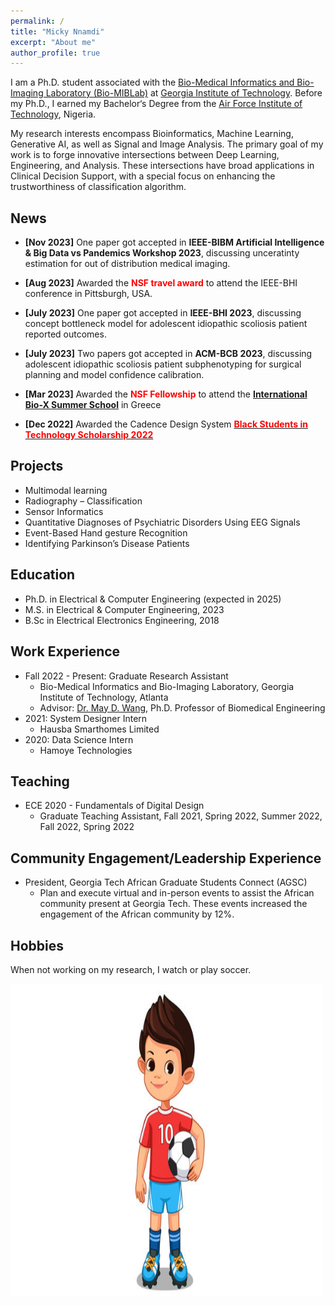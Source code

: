 ```yaml
---
permalink: /
title: "Micky Nnamdi"
excerpt: "About me"
author_profile: true
---
```


I am a Ph.D. student associated with the [Bio-Medical Informatics and Bio-Imaging Laboratory (Bio-MIBLab)](https://miblab.bme.gatech.edu/) at [Georgia Institute of Technology](https://www.gatech.edu/). Before my Ph.D., I earned my Bachelor‘s Degree from the [Air Force Institute of Technology](https://afit.edu.ng/home/), Nigeria. 

My research interests encompass Bioinformatics, Machine Learning, Generative AI, as well as Signal and Image Analysis. The primary goal of my work is to forge innovative intersections between Deep Learning, Engineering, and Analysis. These intersections have broad applications in Clinical Decision Support, with a special focus on enhancing the trustworthiness of classification algorithm.

News
------
* **[Nov 2023]** One paper got accepted in **IEEE-BIBM Artificial Intelligence & Big Data vs Pandemics Workshop 2023**, discussing unceratinty estimation for out of distribution medical imaging.

* **[Aug 2023]** Awarded the **<font color="red">NSF travel award</font>** to attend the IEEE-BHI conference in Pittsburgh, USA.

* **[July 2023]** One paper got accepted in **IEEE-BHI 2023**, discussing concept bottleneck model for adolescent idiopathic scoliosis patient reported outcomes.

* **[July 2023]** Two papers got accepted in **ACM-BCB 2023**, discussing adolescent idiopathic scoliosis patient subphenotyping for surgical planning and model confidence calibration.

* **[Mar 2023]** Awarded the **<font color="red">NSF Fellowship</font>** to attend the [**International Bio-X Summer School**](http://2023.biocomplexitysummerschool.org/participants.html) in Greece

* **[Dec 2022]** Awarded the Cadence Design System [**<font color="red">Black Students in Technology Scholarship 2022</font>**](https://www.credly.com/badges/cd842f4f-fe16-456d-84f2-693ed376210b/linked_in?t=rnctdf)
 
Projects
------
* Multimodal learning
* Radiography – Classification
* Sensor Informatics
* Quantitative Diagnoses of Psychiatric Disorders Using EEG Signals
* Event-Based Hand gesture Recognition
* Identifying Parkinson’s Disease Patients

Education
------
* Ph.D. in Electrical & Computer Engineering (expected in 2025)
* M.S. in Electrical & Computer Engineering, 2023
* B.Sc in Electrical Electronics Engineering, 2018

Work Experience
------
* Fall 2022 - Present: Graduate Research Assistant
  * Bio-Medical Informatics and Bio-Imaging Laboratory, Georgia Institute of Technology, Atlanta
  * Advisor: [Dr. May D. Wang](https://miblab.bme.gatech.edu/wp-content/uploads/2022/05/2022-05_MayDongmeiWang_Biosketch_ver01.pdf), Ph.D. Professor of Biomedical Engineering
* 2021: System Designer Intern
  * Hausba Smarthomes Limited
* 2020: Data Science Intern
  * Hamoye Technologies


Teaching
------
* ECE 2020 - Fundamentals of Digital Design
  * Graduate Teaching Assistant, Fall 2021, Spring 2022, Summer 2022, Fall 2022, Spring 2022

Community Engagement/Leadership Experience
------
* President, Georgia Tech African Graduate Students Connect (AGSC)
  * Plan and execute virtual and in-person events to assist the African community present at Georgia Tech. These events increased the engagement of the African community by 12%.

Hobbies
------
When not working on my research, I watch or play soccer. 

<img src="/images/soccer.jpg" alt="Normal" height=500  width=500/> 
